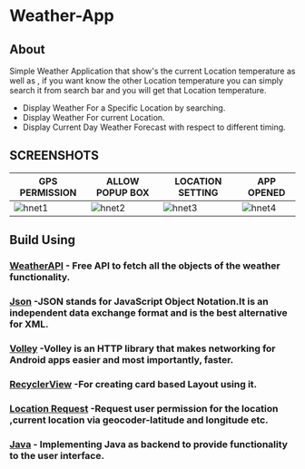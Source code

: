 # Weather-App
## About  
 Simple Weather Application that show's the current Location temperature as well as , if you want 
 know the other Location temperature you can simply search it from search bar and you will get 
 that Location temperature.
 
  * Display Weather For a Specific Location by searching.
  * Display Weather For current Location.
  * Display Current Day Weather Forecast with respect to different timing.
  
## SCREENSHOTS
|   GPS PERMISSION  | ALLOW POPUP BOX     | LOCATION SETTING    | APP OPENED     |
|------------|-------------|------------|------------|
| ![hnet1](https://user-images.githubusercontent.com/98972081/153545272-254e4306-c40c-4baf-8b5b-abb295c55da7.jpg)    |    ![hnet2](https://user-images.githubusercontent.com/98972081/153547263-672e852e-33e3-4bd5-a3c0-010051ab5bf5.jpg)  |   ![hnet3](https://user-images.githubusercontent.com/98972081/153545398-3ef63416-7e58-4128-abd5-083a67ba92e5.jpg) |  ![hnet4](https://user-images.githubusercontent.com/98972081/153545417-68415e14-1f1a-420c-99a4-17d174e1ac38.jpg)   |

## Build Using
### <a href="https://www.weatherapi.com/" target="_blank">WeatherAPI</a> - Free API to fetch all the objects of the weather functionality.
### <a href="https://www.geeksforgeeks.org/json-full-form/" target="_blank">Json</a> -JSON stands for JavaScript Object Notation.It is an independent data exchange format and is the best alternative for XML.
### <a href="https://developer.android.com/training/volley" target="_blank">Volley</a> -Volley is an HTTP library that makes networking for Android apps easier and most importantly, faster.
### <a href="https://developer.android.com/guide/topics/ui/layout/cardview" target="_blank">RecyclerView</a> -For creating card based Layout using it.
### <a href="https://developer.android.com/training/location/permissions" target="_blank">Location Request</a> -Request user permission for the location ,current location via geocoder-latitude and longitude etc.
### <a href="https://www.geeksforgeeks.org/java/" target="_blank">Java</a> - Implementing Java as backend to provide functionality to the user interface.


